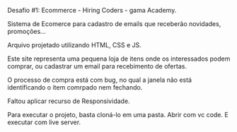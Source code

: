 Desafio #1: Ecommerce - Hiring Coders - gama Academy.

Sistema de Ecomerce para cadastro de emails que receberão novidades, promoções...

Arquivo projetado utilizando HTML, CSS e JS.

Este site representa uma pequena loja de itens onde os interessados podem comprar, ou cadastrar um email para recebimento de ofertas.

O processo de compra está com bug, no qual a janela não está identificando o item comrpado nem fechando.

Faltou aplicar recurso de Responsividade.

Para executar o projeto, basta cloná-lo em uma pasta. Abrir com vc code. E executar com live server.


